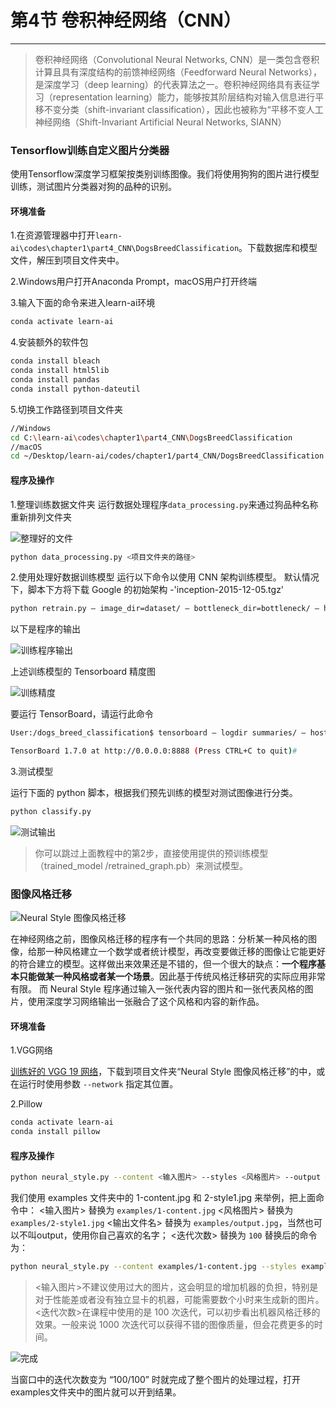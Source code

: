 # 第4节 卷积神经网络（CNN）

---

>卷积神经网络（Convolutional Neural Networks, CNN）是一类包含卷积计算且具有深度结构的前馈神经网络（Feedforward Neural Networks），是深度学习（deep learning）的代表算法之一。卷积神经网络具有表征学习（representation learning）能力，能够按其阶层结构对输入信息进行平移不变分类（shift-invariant classification），因此也被称为“平移不变人工神经网络（Shift-Invariant Artificial Neural Networks, SIANN）

### Tensorflow训练自定义图片分类器

使用Tensorflow深度学习框架按类别训练图像。我们将使用狗狗的图片进行模型训练，测试图片分类器对狗的品种的识别。

#### 环境准备

1.在资源管理器中打开`learn-ai\codes\chapter1\part4_CNN\DogsBreedClassification`。下载数据库和模型文件，解压到项目文件夹中。

2.Windows用户打开Anaconda Prompt，macOS用户打开终端

3.输入下面的命令来进入learn-ai环境

```bash
conda activate learn-ai
```

4.安装额外的软件包

```bash
conda install bleach
conda install html5lib
conda install pandas
conda install python-dateutil
```

5.切换工作路径到项目文件夹

```bash
//Windows
cd C:\learn-ai\codes\chapter1\part4_CNN\DogsBreedClassification
//macOS
cd ~/Desktop/learn-ai/codes/chapter1/part4_CNN/DogsBreedClassification
```

#### 程序及操作

1.整理训练数据文件夹
运行数据处理程序`data_processing.py`来通过狗品种名称重新排列文件夹

![整理好的文件](http://pic-learn-ai.oss-cn-beijing.aliyuncs.com/classification.png)

```bash
python data_processing.py <项目文件夹的路径>
```

2.使用处理好数据训练模型
运行以下命令以使用 CNN 架构训练模型。
默认情况下，脚本下方将下载 Google 的初始架构 -'inception-2015-12-05.tgz'

```bash
python retrain.py — image_dir=dataset/ — bottleneck_dir=bottleneck/ — how_many_training_steps=500 — output_graph=trained_model/retrained_graph.pb — output_labels=trained_model/retrained_labels.txt — summaries_dir=summaries
```

以下是程序的输出

![训练程序输出](http://pic-learn-ai.oss-cn-beijing.aliyuncs.com/classification_output.png)

上述训练模型的 Tensorboard 精度图

![训练精度](http://pic-learn-ai.oss-cn-beijing.aliyuncs.com/classification_acc.png)

要运行 TensorBoard，请运行此命令

```bash
User:/dogs_breed_classification$ tensorboard — logdir summaries/ — host=0.0.0.0 — port=8888

TensorBoard 1.7.0 at http://0.0.0.0:8888 (Press CTRL+C to quit)#
```

3.测试模型

运行下面的 python 脚本，根据我们预先训练的模型对测试图像进行分类。

```bash
python classify.py
```

![测试输出](http://pic-learn-ai.oss-cn-beijing.aliyuncs.com/classification_testOutput.png)

> 你可以跳过上面教程中的第2步，直接使用提供的预训练模型（trained_model /retrained_graph.pb）来测试模型。

### 图像风格迁移

![Neural Style 图像风格迁移](http://pic-learn-ai.oss-cn-beijing.aliyuncs.com/neuralstyle.jpg)

在神经网络之前，图像风格迁移的程序有一个共同的思路：分析某一种风格的图像，给那一种风格建立一个数学或者统计模型，再改变要做迁移的图像让它能更好的符合建立的模型。这样做出来效果还是不错的，但一个很大的缺点：**一个程序基本只能做某一种风格或者某一个场景**。因此基于传统风格迁移研究的实际应用非常有限。
而 Neural Style 程序通过输入一张代表内容的图片和一张代表风格的图片，使用深度学习网络输出一张融合了这个风格和内容的新作品。

#### 环境准备

1.VGG网络

[训练好的 VGG 19 网络](http://www.vlfeat.org/matconvnet/models/imagenet-vgg-verydeep-19.mat)，下载到项目文件夹“Neural Style 图像风格迁移”的中，或在运行时使用参数 `--network` 指定其位置。

2.Pillow

```bash
conda activate learn-ai
conda install pillow
```

#### 程序及操作

```bash
python neural_style.py --content <输入图片> --styles <风格图片> --output <输出文件名> -- --iterations <迭代次数>
```

我们使用 examples 文件夹中的 1-content.jpg 和 2-style1.jpg 来举例，把上面命令中：
<输入图片> 替换为 `examples/1-content.jpg`
<风格图片> 替换为 `examples/2-style1.jpg`
<输出文件名> 替换为 `examples/output.jpg`，当然也可以不叫output，使用你自己喜欢的名字；
<迭代次数> 替换为 `100`
替换后的命令为：

```bash
python neural_style.py --content examples/1-content.jpg --styles examples/2-style1.jpg --output examples/output.jpg -- --iterations 100
```

> <输入图片>不建议使用过大的图片，这会明显的增加机器的负担，特别是对于性能差或者没有独立显卡的机器，可能需要数个小时来生成新的图片。
> <迭代次数>在课程中使用的是 100 次迭代，可以初步看出机器风格迁移的效果。一般来说 1000 次迭代可以获得不错的图像质量，但会花费更多的时间。

![完成](http://pic-learn-ai.oss-cn-beijing.aliyuncs.com/finishProcess.jpg)

当窗口中的迭代次数变为 “100/100” 时就完成了整个图片的处理过程，打开examples文件夹中的图片就可以开到结果。
